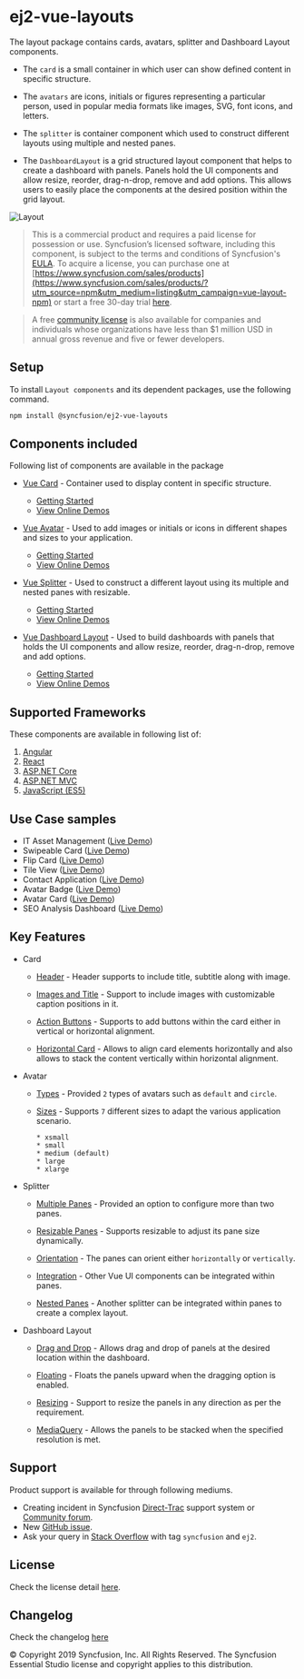 # ej2-vue-layouts

The layout package contains cards, avatars, splitter and Dashboard Layout components. 

* The `card` is a small container in which user can show defined content in specific structure. 

* The `avatars` are icons, initials or figures representing a particular person, used in popular media formats like images, SVG, font icons, and letters.

* The `splitter` is container component which used to construct different layouts using multiple and nested panes.

* The `DashboardLayout` is a grid structured layout component that helps to create a dashboard with panels. Panels hold the UI components and allow resize, reorder, drag-n-drop, remove and add options. This allows users to easily place the components at the desired position within the grid layout.

![Layout](https://ej2.syncfusion.com/products/images/layout/readme.png)

> This is a commercial product and requires a paid license for possession or use. Syncfusion’s licensed software, including this component, is subject to the terms and conditions of Syncfusion's [EULA](https://www.syncfusion.com/eula/es/). To acquire a license, you can purchase one at [https://www.syncfusion.com/sales/products](https://www.syncfusion.com/sales/products/?utm_source=npm&utm_medium=listing&utm_campaign=vue-layout-npm) or start a free 30-day trial [here](https://www.syncfusion.com/account/manage-trials/start-trials/?utm_source=npm&utm_medium=listing&utm_campaign=vue-layout-npm).

> A free [community license](https://www.syncfusion.com/products/communitylicense/?utm_source=npm&utm_medium=listing&utm_campaign=vue-layout-npm) is also available for companies and individuals whose organizations have less than $1 million USD in annual gross revenue and five or fewer developers.

## Setup

To install `Layout components` and its dependent packages, use the following command.

```sh
npm install @syncfusion/ej2-vue-layouts
```

## Components included

Following list of components are available in the package

* [Vue Card](https://www.syncfusion.com/vue-ui-components/vue-card?utm_source=npm&utm_medium=listing&utm_campaign=vue-layout-npm) - Container used to display content in specific structure.
  * [Getting Started](https://ej2.syncfusion.com/vue/documentation/card/getting-started/?utm_source=npm&utm_medium=listing&utm_campaign=vue-layout-npm)
  * [View Online Demos](https://ej2.syncfusion.com/vue/demos/?utm_source=npm&utm_medium=listing&utm_campaign=vue-layout-npm#/material/card/basic.html)

* [Vue Avatar](https://www.syncfusion.com/vue-ui-components/vue-avatar?utm_source=npm&utm_medium=listing&utm_campaign=vue-layout-npm) - Used to add images or initials or icons in different shapes and sizes to your application.
  * [Getting Started](https://ej2.syncfusion.com/vue/documentation/avatar/getting-started/?utm_source=npm&utm_medium=listing&utm_campaign=vue-layout-npm)
  * [View Online Demos](https://ej2.syncfusion.com/vue/demos/?utm_source=npm&utm_medium=listing&utm_campaign=vue-layout-npm#/material/avatar/default.html)

* [Vue Splitter](https://www.syncfusion.com/vue-ui-components/vue-splitter?utm_source=npm&utm_medium=listing&utm_campaign=vue-layout-npm) - Used to construct a different layout using its multiple and nested panes with resizable.
  * [Getting Started](https://ej2.syncfusion.com/vue/documentation/splitter/getting-started/?utm_source=npm&utm_medium=listing&utm_campaign=vue-layout-npm)
  * [View Online Demos](https://ej2.syncfusion.com/vue/demos/?utm_source=npm&utm_medium=listing&utm_campaign=vue-layout-npm#/material/splitter/default.html)

* [Vue Dashboard Layout](https://www.syncfusion.com/vue-ui-components/vue-dashboard-layout?utm_source=npm&utm_medium=listing&utm_campaign=vue-layout-npm) - Used to build dashboards with panels that holds the UI components and allow resize, reorder, drag-n-drop, remove and add options.
  * [Getting Started](https://ej2.syncfusion.com/vue/documentation/dashboard-layout/getting-started/?utm_source=npm&utm_medium=listing&utm_campaign=vue-layout-npm)
  * [View Online Demos](https://ej2.syncfusion.com/vue/demos/?utm_source=npm&utm_medium=listing&utm_campaign=vue-layout-npm#/material/dashboard-layout/default.html)

## Supported Frameworks

These components are available in following list of:

1.	[Angular](https://www.syncfusion.com/angular-ui-components?utm_source=npm&utm_medium=listing&utm_campaign=vue-layout-npm)
2.	[React](https://www.syncfusion.com/react-ui-components?utm_source=npm&utm_medium=listing&utm_campaign=vue-layout-npm)
3.	[ASP.NET Core](https://www.syncfusion.com/aspnet-core-ui-controls?utm_source=npm&utm_medium=listing&utm_campaign=vue-layout-npm)
4.	[ASP.NET MVC](https://www.syncfusion.com/aspnet-mvc-ui-controls?utm_source=npm&utm_medium=listing&utm_campaign=vue-layout-npm)
5.	[JavaScript (ES5)](https://www.syncfusion.com/javascript-ui-controls?utm_source=npm&utm_medium=listing&utm_campaign=vue-layout-npm)

## Use Case samples

* IT Asset Management ([Live Demo](https://ej2.syncfusion.com/showcase/vue/assetmanagement/?utm_source=npm&utm_medium=listing&utm_campaign=vue-layout-npm))
* Swipeable Card ([Live Demo](https://ej2.syncfusion.com/demos/?utm_source=npm&utm_medium=listing&utm_campaign=vue-layout-npm#/material/card/swipeable.html))
* Flip Card ([Live Demo](https://ej2.syncfusion.com/demos/?utm_source=npm&utm_medium=listing&utm_campaign=vue-layout-npm#/material/card/flip.html))
* Tile View ([Live Demo](https://ej2.syncfusion.com/demos/?utm_source=npm&utm_medium=listing&utm_campaign=vue-layout-npm#/material/card/tile.html))
* Contact Application ([Live Demo](https://ej2.syncfusion.com/demos/?utm_source=npm&utm_medium=listing&utm_campaign=vue-layout-npm#/material/avatar/listview.html))
* Avatar Badge ([Live Demo](https://ej2.syncfusion.com/demos/?utm_source=npm&utm_medium=listing&utm_campaign=vue-layout-npm#/material/avatar/badge.html))
* Avatar Card ([Live Demo](https://ej2.syncfusion.com/demos/?utm_source=npm&utm_medium=listing&utm_campaign=vue-layout-npm#/material/avatar/card.html))
* SEO Analysis Dashboard ([Live Demo](https://ej2.syncfusion.com/vue/demos/?utm_source=npm&utm_medium=listing&utm_campaign=vue-layout-npm#/material/dashboardlayout/analytics-dashboard.html))

## Key Features

* Card
  * [Header](https://ej2.syncfusion.com/vue/demos/?utm_source=npm&utm_medium=listing&utm_campaign=vue-layout-npm#/material/card/basic.html) - Header supports to include title, subtitle along with image.

  * [Images and Title](https://ej2.syncfusion.com/vue/demos/?utm_source=npm&utm_medium=listing&utm_campaign=vue-layout-npm#/material/card/reveal.html) - Support to include images with customizable caption positions in it.

  * [Action Buttons](https://ej2.syncfusion.com/vue/demos/?utm_source=npm&utm_medium=listing&utm_campaign=vue-layout-npm#/material/card/vertical.html) - Supports to add buttons within the card either in vertical or horizontal alignment.

  * [Horizontal Card](https://ej2.syncfusion.com/vue/demos/?utm_source=npm&utm_medium=listing&utm_campaign=vue-layout-npm#/material/card/horizontal.html) - Allows to align card elements horizontally and also allows to stack the content vertically within horizontal alignment.

* Avatar
  * [Types](https://ej2.syncfusion.com/vue/demos/?utm_source=npm&utm_medium=listing&utm_campaign=vue-layout-npm#/material/avatar/default.html) - Provided `2` types of avatars such as `default` and `circle`.

  * [Sizes](https://ej2.syncfusion.com/vue/demos/?utm_source=npm&utm_medium=listing&utm_campaign=vue-layout-npm#/material/avatar/types.html) - Supports `7` different sizes to adapt the various application scenario.

        * xsmall
        * small
        * medium (default)
        * large
        * xlarge

* Splitter
  * [Multiple Panes](https://ej2.syncfusion.com/vue/demos/?utm_source=npm&utm_medium=listing&utm_campaign=vue-layout-npm#/material/splitter/default.html) - Provided an option to configure more than two panes.

  * [Resizable Panes](https://ej2.syncfusion.com/vue/demos/?utm_source=npm&utm_medium=listing&utm_campaign=vue-layout-npm#/material/splitter/code-editor-layout.html) - Supports resizable to adjust its pane size dynamically.

  * [Orientation](https://ej2.syncfusion.com/vue/demos/?utm_source=npm&utm_medium=listing&utm_campaign=vue-layout-npm#/material/splitter/default.html) - The panes can orient either `horizontally` or `vertically`.

  * [Integration](https://ej2.syncfusion.com/vue/demos/?utm_source=npm&utm_medium=listing&utm_campaign=vue-layout-npm#/material/splitter/accordion-navigation-menu.html) - Other Vue UI components can be integrated within panes.

  * [Nested Panes](https://ej2.syncfusion.com/vue/demos/?utm_source=npm&utm_medium=listing&utm_campaign=vue-layout-npm#/material/splitter/code-editor-layout.html) - Another splitter can be integrated within panes to create a complex layout.

* Dashboard Layout
 
   * [Drag and Drop](https://ej2.syncfusion.com/vue/demos/?utm_source=npm&utm_medium=listing&utm_campaign=vue-layout-npm#/material/dashboard-layout/properties.html) - Allows drag and drop of panels at the desired location within the dashboard.

   * [Floating](https://ej2.syncfusion.com/vue/demos/?utm_source=npm&utm_medium=listing&utm_campaign=vue-layout-npm#/material/dashboard-layout/properties.html) - Floats the panels upward when the dragging option is enabled.

   * [Resizing](https://ej2.syncfusion.com/vue/demos/?utm_source=npm&utm_medium=listing&utm_campaign=vue-layout-npm#/material/dashboard-layout/properties.html) - Support to resize the panels in any direction as per the requirement.

   * [MediaQuery](https://ej2.syncfusion.com/vue/demos/?utm_source=npm&utm_medium=listing&utm_campaign=vue-layout-npm#/material/dashboard-layout/default.html) - Allows the panels to be stacked when the specified resolution is met.

## Support

Product support is available for through following mediums.

* Creating incident in Syncfusion [Direct-Trac](https://www.syncfusion.com/support/directtrac/incidents/?utm_source=npm&utm_medium=listing&utm_campaign=vue-layout-npm) support system or [Community forum](https://www.syncfusion.com/forums/essential-js2/?utm_source=npm&utm_medium=listing&utm_campaign=vue-layout-npm).
* New [GitHub issue](https://github.com/syncfusion/ej2-vue-ui-components/issues/new/?utm_source=npm&utm_medium=listing&utm_campaign=vue-layout-npm).
* Ask your query in [Stack Overflow](https://stackoverflow.com/?utm_source=npm&utm_medium=listing&utm_campaign=vue-layout-npm) with tag `syncfusion` and `ej2`.

## License

Check the license detail [here](https://github.com/syncfusion/ej2-vue-ui-components/blob/master/license/?utm_source=npm&utm_medium=listing&utm_campaign=vue-layout-npm).

## Changelog

Check the changelog [here](https://github.com/syncfusion/ej2-vue-ui-components/blob/master/components/layouts/CHANGELOG.md/?utm_source=npm&utm_medium=listing&utm_campaign=vue-layout-npm)

© Copyright 2019 Syncfusion, Inc. All Rights Reserved. The Syncfusion Essential Studio license and copyright applies to this distribution.
